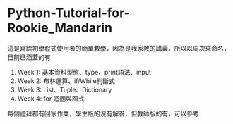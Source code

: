 # Python-Tutorial-for-Rookie_Mandarin

這是寫給初學程式使用者的簡單教學，因為是我家教的講義，所以以周次來命名，目前已涵蓋的有

1. Week 1: 基本資料型態、type、print語法、input
2. Week 2: 布林運算、if/While判斷式
3. Week 3: List、Tuple、Dictionary
4. Week 4: for 迴圈與函式


每個禮拜都有回家作業，學生版的沒有解答，但教師版的有，可以參考



